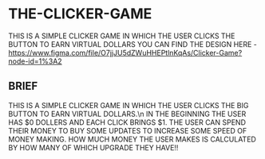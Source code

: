 # THE-CLICKER-GAME
THIS IS A SIMPLE CLICKER GAME IN WHICH THE USER CLICKS THE BUTTON TO EARN VIRTUAL DOLLARS
YOU CAN FIND THE DESIGN HERE - https://www.figma.com/file/O7jjJU5dZWuHHEPtlnKqAs/Clicker-Game?node-id=1%3A2
## BRIEF ##
THIS IS A SIMPLE CLICKER GAME IN WHICH THE USER CLICKS THE BIG BUTTON TO EARN VIRTUAL DOLLARS.\n
IN THE BEGINNING THE USER HAS $0 DOLLERS AND EACH CLICK BRINGS $1.
THE USER CAN SPEND THEIR MONEY TO BUY SOME UPDATES TO INCREASE SOME SPEED OF MONEY MAKING.
HOW MUCH MONEY THE USER MAKES IS CALCULATED BY HOW MANY OF WHICH UPGRADE THEY HAVE!!

